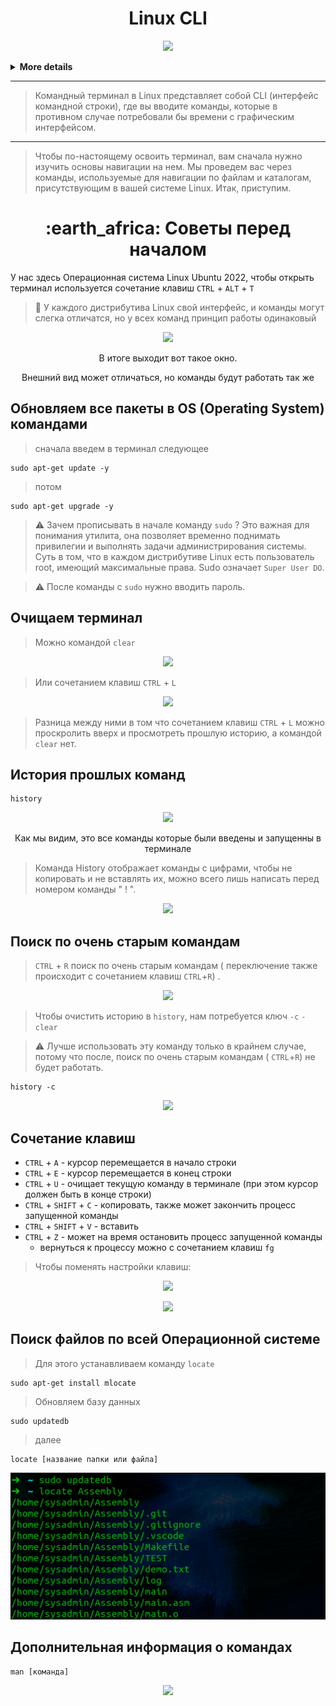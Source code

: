 <h1 align="center">
Linux CLI
</h1>

<p align="center">
<img src="https://readme-typing-svg.herokuapp.com?color=3CBD3A&width=380&height=45&lines=Linux+Command+Line+Interface&center=true"></a>
</p>
<details>
<summary><b>More details</b></summary>
 
- Перемещение в терминале: cd, ls, pwd...
- Работа с файлами: touch, cp, mv, rm, mkdir...
- Работа с текстом: vi, nano... awk, grep, cat, wc...
- Пользователи, права доступа: adduser, usermod, chown, chmod, passwd...
- Мониторинг процессов: ps, top, htop, lsof...
- Работа с сетью:  nmap, netstat, ping, dig, nslookup...
- Производительность системы: nmon, vmstat...
 
 </details>
 
---
> Командный терминал в Linux представляет собой CLI (интерфейс командной строки), где вы вводите команды, которые в противном случае потребовали бы времени с графическим интерфейсом.
---
> Чтобы по-настоящему освоить терминал, вам сначала нужно изучить основы навигации на нем. Мы проведем вас через команды, используемые для навигации по файлам и каталогам, присутствующим в вашей системе Linux. Итак, приступим.
 
<h1 align="center">
:earth_africa:  Советы перед началом
</h1>

 
У нас здесь Операционная система  Linux Ubuntu 2022, чтобы открыть терминал используется сочетание клавиш `CTRL` + `ALT` + `T` 

> :mag_right: У каждого дистрибутива Linux свой интерфейс, и команды могут слегка отличатся, но у всех команд принцип работы одинаковый

<p align="center">
<img src="https://media.giphy.com/media/taVaCpEtQ4B4EPAv66/giphy.gif">
</p>


<p align="center">
В итоге выходит вот такое окно.
</p>

<p align="center">
Внешний вид может отличаться, но команды будут работать так же
</p>

## Обновляем все пакеты в OS (Operating System) командами

> сначала введем в терминал следующее
```
sudo apt-get update -y
```
> потом
```
sudo apt-get upgrade -y
```
> :warning: Зачем прописывать в начале команду `sudo` ? Это важная для понимания утилита, она позволяет временно поднимать привилегии и выполнять задачи администрирования системы. Суть в том, что в каждом дистрибутиве Linux есть пользователь root, имеющий максимальные права. Sudo означает `Super User DO`. 

> :warning: После команды с `sudo` нужно вводить пароль.

## Очищаем терминал

> Можно командой `clear`

<p align="center">
<img src="https://media.giphy.com/media/iOd6MRE0Ae89El7Olh/giphy.gif">
</p>

> Или сочетанием клавиш `CTRL` + `L`



<p align="center">
<img src="https://media.giphy.com/media/hmllvxajI4DdJK47Jv/giphy.gif">
</p>

> Разница между ними в том что сочетанием клавиш `CTRL` + `L` можно проскролить вверх и просмотреть прошлую историю, а командой `clear` нет.

## История прошлых команд

```
history
```
<p align="center">
<img src="https://media.giphy.com/media/5ReUuY9pXGWJPm0i1P/giphy.gif">
</p>

<p align="center">
Как мы видим, это все команды которые были введены и запущенны в терминале
</p>

> Команда History  отображает команды с цифрами, чтобы не копировать и не вставлять их,  можно всего лишь написать перед номером команды " ! ". 

<p align="center">
<img src="https://media.giphy.com/media/L9gRhnrrCZQyBgpylp/giphy.gif">
</p>


## Поиск по очень старым командам

> `CTRL` + `R` поиск по очень старым командам ( переключение также происходит с сочетанием клавиш `CTRL`+`R`) .

<p align="center">
<img src="https://media.giphy.com/media/UqQ4dQhrlhT5Mf7K7H/giphy.gif">
</p>

>  Чтобы очистить историю в `history`, нам потребуется ключ `-c` `- clear`

> :warning: Лучше использовать эту команду только в крайнем случае, потому что после, поиск по очень старым командам ( `CTRL`+`R`) не будет работать.
```
history -c
```

<p align="center">
<img src="https://media.giphy.com/media/TFNDWnGZ7Pl9zwVTjz/giphy.gif">
</p>

## Сочетание клавиш


* `CTRL` + `A` - курсор перемещается в начало строки 
* `CTRL` + `E` - курсор перемещается в конец строки
* `СTRL` + `U` - очищает  текущую команду в терминале (при этом курсор должен быть в конце строки)
* `CTRL` + `SHIFT` + `C` - копировать, также может закончить процесс запущенной команды
* `CTRL` + `SHIFT` + `V` - вставить
* `CTRL` + `Z` - может на время остановить процесс запущенной команды 
  * вернуться к процессу можно с сочетанием клавиш `fg`

> Чтобы поменять настройки клавиш:
 
<p align="center">
<img src="https://media.giphy.com/media/C8IO9ohmzGAEJpuX2J/giphy.gif">
</p>


<p align="center">
<img src="https://media.giphy.com/media/7lnqUa7X1u6zMVvr5Q/giphy.gif">
</p>

## Поиск файлов по всей Операционной системе

> Для этого устанавливаем команду `locate`
```
sudo apt-get install mlocate
```
> Обновляем базу данных
```
sudo updatedb
```
> далее
```
locate [название папки или файла]
```
<p align="center" width="100%">
    <img src="https://github.com/airgedon/DevOps/blob/main/Operating_System/Linux/Linux%20CLI/PNG/Screenshot%20from%202022-08-16%2012-55-42.png"> 
</p>

## Дополнительная информация о командах

```
man [команда]
```

<p align="center">
<img src="https://media.giphy.com/media/0SOZOGH9cEQIFBki3A/giphy.gif">
</p>
